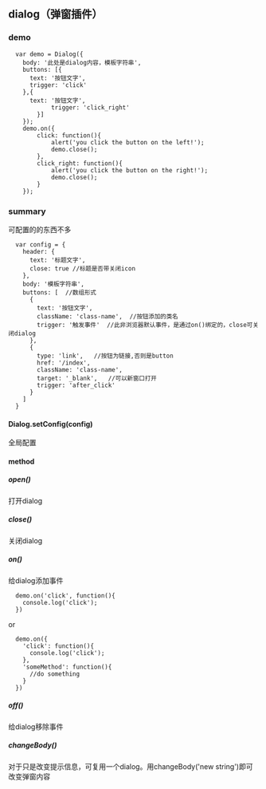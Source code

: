 ## dialog（弹窗插件）

### demo
```
  var demo = Dialog({  
    body: '此处是dialog内容，模板字符串',  
    buttons: [{  
      text: '按钮文字',  
      trigger: 'click'  
    },{  
      text: '按钮文字',
			trigger: 'click_right'
		}]
	});
	demo.on({
		click: function(){
			alert('you click the button on the left!');
			demo.close();
		},
		click_right: function(){
			alert('you click the button on the right!');
			demo.close();
		}
	});
```

### summary
可配置的的东西不多
```
  var config = {
    header: {
      text: '标题文字',
      close: true //标题是否带关闭icon
    },
    body: '模板字符串',
    buttons: [  //数组形式
      {
        text: '按钮文字',
        className: 'class-name',  //按钮添加的类名
        trigger: '触发事件'  //此非浏览器默认事件，是通过on()绑定的，close可关闭dialog
      },
      {
      	type: 'link',	//按钮为链接,否则是button
      	href: '/index',
      	className: 'class-name',
      	target: '_blank',	//可以新窗口打开
      	trigger: 'after_click'
      }
    ]
  }
```
#### Dialog.setConfig(config)
全局配置

#### method
##### open()
打开dialog
##### close()
关闭dialog
##### on()
给dialog添加事件
```
  demo.on('click', function(){
    console.log('click');
  })
```
or
```
  demo.on({
    'click': function(){
      console.log('click');
    },
    'someMethod': function(){
      //do something
    }
  })
```
##### off()
给dialog移除事件

##### changeBody()
对于只是改变提示信息，可复用一个dialog。用changeBody('new string')即可改变弹窗内容
